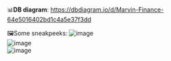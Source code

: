 📊<b>DB diagram</b>: https://dbdiagram.io/d/Marvin-Finance-64e5016402bd1c4a5e37f3dd

🖼️Some sneakpeeks:
![image](https://github.com/adrian-danciu/marvin-finance/assets/100218355/c6af8160-f5bf-4d2b-baf2-d8557c223246)
<br>
![image](https://github.com/adrian-danciu/marvin-finance/assets/100218355/40006fbd-6a54-43df-a874-75bd5bcebf42)
<br>
![image](https://github.com/adrian-danciu/marvin-finance/assets/100218355/f9f41fc0-dc88-4aa2-9e77-06c43074cfe9)
<br>




